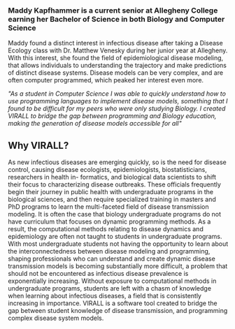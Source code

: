 ### Maddy Kapfhammer is a current senior at Allegheny College earning her Bachelor of Science in both Biology and Computer Science

Maddy found a distinct interest in infectious disease after taking a Disease Ecology class with Dr. Matthew Venesky during her junior year at Allegheny. With this interest, she found the field of epidemiological disease modeling, that allows individuals to understanding the trajectory and make predictions of distinct disease systems. Disease models can be very complex, and are often computer programmed, which peaked her interest even more.

_"As a student in Computer Science I was able to quickly understand how to use programming languages to implement disease models, something that I found to be difficult for my peers who were only studying Biology. I created VIRALL to bridge the gap between programming and Biology education, making the generation of disease models accessible for all"_

## Why VIRALL?

As new infectious diseases are emerging quickly, so is the need for disease control, causing disease ecologists, epidemiologists, biostatisticians, researchers in health in- formatics, and biological data scientists to shift their focus to characterizing disease outbreaks. These officials frequently begin their journey in public health with undergraduate programs in the biological sciences, and then require specialized training in masters and PhD programs to learn the multi-faceted field of disease transmission modeling. It is often the case that biology undergraduate programs do not have curriculum that focuses on dynamic programming methods. As a result, the computational methods relating to disease dynamics and epidemiology are often not taught to students in undergraduate programs. With most undergraduate students not having the opportunity to learn about the interconnectedness between disease modeling and programming, shaping professionals who can understand and create dynamic disease transmission models is becoming substantially more difficult, a problem that should not be encountered as infectious disease prevalence is exponentially increasing. Without exposure to computational methods in undergraduate programs, students are left with a chasm of knowledge when learning about infectious diseases, a field that is consistently increasing in importance. VIRALL is a software tool created to bridge the gap between student knowledge of disease transmission, and programming complex disease system models.